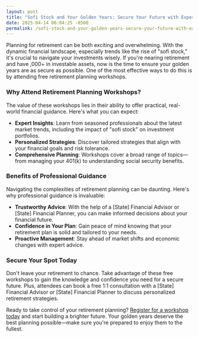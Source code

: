```yaml
---
layout: post
title: "Sofi Stock and Your Golden Years: Secure Your Future with Expert Guidance"
date: 2025-04-14 06:04:25 -0500
permalink: /sofi-stock-and-your-golden-years-secure-your-future-with-expert-guidance/
---
```



Planning for retirement can be both exciting and overwhelming. With the dynamic financial landscape, especially trends like the rise of "sofi stock," it's crucial to navigate your investments wisely. If you're nearing retirement and have ,000+ in investable assets, now is the time to ensure your golden years are as secure as possible. One of the most effective ways to do this is by attending free retirement planning workshops.

### Why Attend Retirement Planning Workshops?

The value of these workshops lies in their ability to offer practical, real-world financial guidance. Here's what you can expect:

- **Expert Insights**: Learn from seasoned professionals about the latest market trends, including the impact of "sofi stock" on investment portfolios.
- **Personalized Strategies**: Discover tailored strategies that align with your financial goals and risk tolerance.
- **Comprehensive Planning**: Workshops cover a broad range of topics—from managing your 401(k) to understanding social security benefits.

### Benefits of Professional Guidance

Navigating the complexities of retirement planning can be daunting. Here's why professional guidance is invaluable:

- **Trustworthy Advice**: With the help of a [State] Financial Advisor or [State] Financial Planner, you can make informed decisions about your financial future.
- **Confidence in Your Plan**: Gain peace of mind knowing that your retirement plan is solid and tailored to your needs.
- **Proactive Management**: Stay ahead of market shifts and economic changes with expert advice.

### Secure Your Spot Today

Don't leave your retirement to chance. Take advantage of these free workshops to gain the knowledge and confidence you need for a secure future. Plus, attendees can book a free 1:1 consultation with a [State] Financial Advisor or [State] Financial Planner to discuss personalized retirement strategies.

Ready to take control of your retirement planning? [Register for a workshop today](https://workshopsforretirement.com) and start building a brighter future. Your golden years deserve the best planning possible—make sure you're prepared to enjoy them to the fullest.